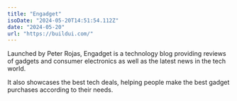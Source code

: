 ```yaml
---
title: "Engadget"
isoDate: "2024-05-20T14:51:54.112Z"
date: "2024-05-20"
url: "https://buildui.com/"
---
```


Launched by Peter Rojas, Engadget is a technology blog providing reviews of gadgets and consumer electronics as well as the latest news in the tech world.

It also showcases the best tech deals, helping people make the best gadget purchases according to their needs.